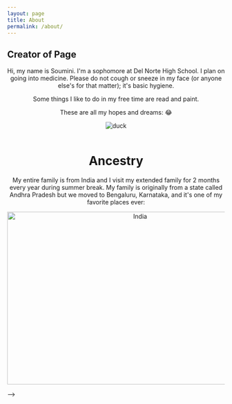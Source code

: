 ```yaml
---
layout: page
title: About
permalink: /about/
---
```


## Creator of Page

<center>
Hi, my name is Soumini. I'm a sophomore at Del Norte High School. I plan on going into medicine. Please do not cough or sneeze in my face (or anyone else's for that matter); it's basic hygiene.


<p>Some things I like to do in my free time are read and paint.</p>

<p>These are all my hopes and dreams: 😂 </p>
<img src="{{site.baseurl}}/images/duck.png" alt="duck"><br><br>

# Ancestry

<p>My entire family is from India and I visit my extended family for 2 months every year during summer break. My family is originally from a state called Andhra Pradesh but we moved to Bengaluru, Karnataka, and it's one of my favorite places ever:</p>

<img src="https://static.independent.co.uk/s3fs-public/thumbnails/image/2019/01/03/11/bengaluru.jpg" alt="India" width="600" height="400" title="I love this place" />

</center>

<script src="https://utteranc.es/client.js"
        repo="nighthawkcoders/portfolio_2025"
        issue-term="title"
        label="blogpost-comment"
        theme="github-light"
        crossorigin="anonymous"
        async>
</script>
-->


